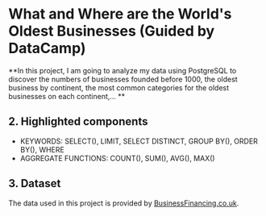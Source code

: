 # What and Where are the World's Oldest Businesses (Guided by DataCamp)
**In this project, I am going to analyze my data using PostgreSQL to discover the numbers of businesses founded before 1000, the oldest business by continent, the most common categories for the oldest businesses on each continent,... **

## 2. Highlighted components 
- KEYWORDS: SELECT(), LIMIT, SELECT DISTINCT, GROUP BY(), ORDER BY(), WHERE
- AGGREGATE FUNCTIONS: COUNT(), SUM(), AVG(), MAX()

## 3. Dataset
The data used in this project is provided by [BusinessFinancing.co.uk](https://businessfinancing.co.uk/the-oldest-company-in-almost-every-country/). 



